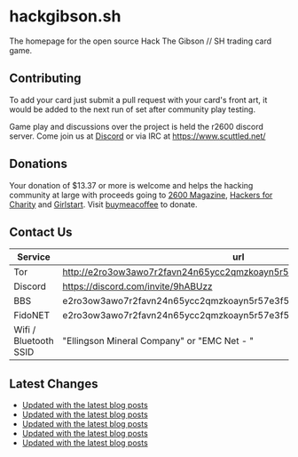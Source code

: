 # hackgibson.sh
The homepage for the open source Hack The Gibson // SH trading card game.


## Contributing

To add your card just submit a pull request with your card's front art, it would be added to the next run of set after community play testing.

Game play and discussions over the project is held the r2600 discord server. Come join us at [Discord](https://discord.com/invite/9hABUzz) or via IRC at https://www.scuttled.net/


## Donations

Your donation of $13.37 or more is welcome and helps the hacking community at large with proceeds going to [2600 Magazine](https://2600.com/), [Hackers for Charity](https://hackersforcharity.org) and [Girlstart](https://girlstart.org).  Visit [buymeacoffee](https://www.buymeacoffee.com/hackgibson.sh) to donate.


## Contact Us

Service | url
-|-
Tor | http://e2ro3ow3awo7r2favn24n65ycc2qmzkoayn5r57e3f56nvjwdcgg32ad.onion
Discord | https://discord.com/invite/9hABUzz
BBS | e2ro3ow3awo7r2favn24n65ycc2qmzkoayn5r57e3f56nvjwdcgg32ad.onion:23
FidoNET | e2ro3ow3awo7r2favn24n65ycc2qmzkoayn5r57e3f56nvjwdcgg32ad.onion:24554
Wifi / Bluetooth SSID | "Ellingson Mineral Company" or "EMC Net - <fidonet address>"

## Latest Changes
<!-- BLOG-POST-LIST:START -->
- [Updated with the latest blog posts](https://github.com/DFW2600/hackgibson.sh/commit/5245e77983a2ae1c938a3a540ca7eebec918a1e9)
- [Updated with the latest blog posts](https://github.com/DFW2600/hackgibson.sh/commit/b549124825f9593b0321b6181aea9d43fcacf1ee)
- [Updated with the latest blog posts](https://github.com/DFW2600/hackgibson.sh/commit/f7149a96e1e5ceec19bedeb9a382925c4477198e)
- [Updated with the latest blog posts](https://github.com/DFW2600/hackgibson.sh/commit/0ddbd38e4f772e7524e21143acac6438d33b8b5d)
- [Updated with the latest blog posts](https://github.com/DFW2600/hackgibson.sh/commit/7c32874984b54ffa7137fb35c3aa29ed4c2caef9)
<!-- BLOG-POST-LIST:END -->
